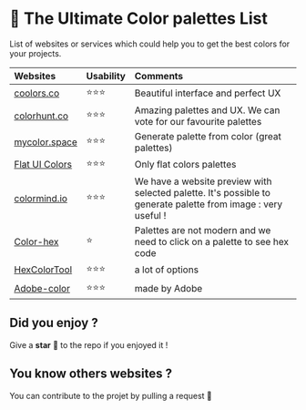 # 🎨 The Ultimate Color palettes List
List of websites or services which could help you to get the best colors for your projects.


| Websites    | Usability     | Comments     |
| :------------- | :----------- | :----------- |
|  [coolors.co](https://coolors.co)   |⭐️⭐️⭐️| Beautiful interface and perfect UX
|  [colorhunt.co](https://colorhunt.co)   |⭐️⭐️⭐️| Amazing palettes and UX. We can vote for our favourite palettes
|  [mycolor.space](https://mycolor.space)   |⭐️⭐️⭐️| Generate palette from color (great palettes)
|  [Flat UI Colors](https://flatuicolors.com)   |⭐️⭐️⭐️| Only flat colors palettes
|  [colormind.io](http://colormind.io)   |⭐️⭐️⭐️| We have a website preview with selected palette. It's possible to generate palette from image : very useful !
|  [Color-hex](https://www.color-hex.com/color-palettes)   |⭐️| Palettes are not modern and we need to click on a palette to see hex code
|  [HexColorTool](https://www.hexcolortool.com/)   |⭐️⭐️⭐️| a lot of options 
|  [Adobe-color](https://color.adobe.com/fr/create/color-wheel/)   |⭐️⭐️⭐️| made by Adobe

## Did you enjoy ?
Give a **star** 🌟 to the repo if you enjoyed it !

## You know others websites ?
You can contribute to the projet by pulling a request 🚀

